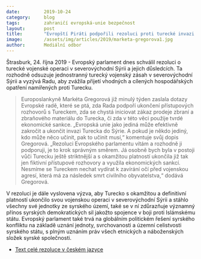```yaml
---
date:         2019-10-24
category:     blog
tags:         zahraničí evropská-unie bezpečnost
layout:       post
title:        "Evropští Piráti podpořili rezoluci proti turecké invazi v Sýrii"
image:        /assets/img/articles/2019/marketa-gregorova1.jpg
author:       Mediální odbor
---
```




Štrasburk, 24. října 2019 - Evropský parlament dnes schválil rezoluci o turecké vojenské operaci v severovýchodní Sýrii a jejich důsledcích. Ta rozhodně odsuzuje jednostranný turecký vojenský zásah v severovýchodní Sýrii a vyzývá Radu, aby zvážila přijetí vhodných a cílených hospodářských opatření namířených proti Turecku.

> Europoslankyně Markéta Gregorová již minulý týden zaslala dotazy Evropské radě, které se ptá, zda Rada podpoří ukončení přístupových rozhovorů s Tureckem, zda se chystá iniciovat zákaz prodeje zbraní a zbraňového materiálu do Turecka, či zda v této věci použije tvrdé ekonomické sankce. „Evropská unie jako jediná může efektivně zakročit a ukončit invazi Turecka do Sýrie. A pokud je někdo jediný, kdo může něco učinit, pak to učinit musí,“ komentuje svůj dopis Gregorová. „Rezoluci Evropského parlamentu vítám a rozhodně ji podporuji, je to krok správným směrem. Já osobně bych byla v postoji vůči Turecku ještě striktnější a s okamžitou platností ukončila již tak jen fiktivní přístupové rozhovory a využila ekonomických sankcí. Nesmíme se Tureckem nechat vydírat k zavírání očí před vojenskou agresí, která má za následek smrt civilního obyvatelstva,“ dodává Gregorová.

V rezoluci je dále vyslovena výzva, aby Turecko s okamžitou a definitivní platností ukončilo svou vojenskou operaci v severovýchodní Sýrii a stáhlo všechny své jednotky ze syrského území, také se v ní zdůrazňuje významný přínos syrských demokratických sil jakožto spojence v boji proti Islámskému státu. Evropský parlament také trvá na globálním politickém řešení syrského konfliktu na základě uznání jednoty, svrchovanosti a územní celistvosti syrského státu, s plným uznáním práv všech etnických a náboženských složek syrské společnosti.


* [Text celé rezoluce v českém jazyce](https://www.europarl.europa.eu/doceo/document/RC-9-2019-0123_CS.html)
